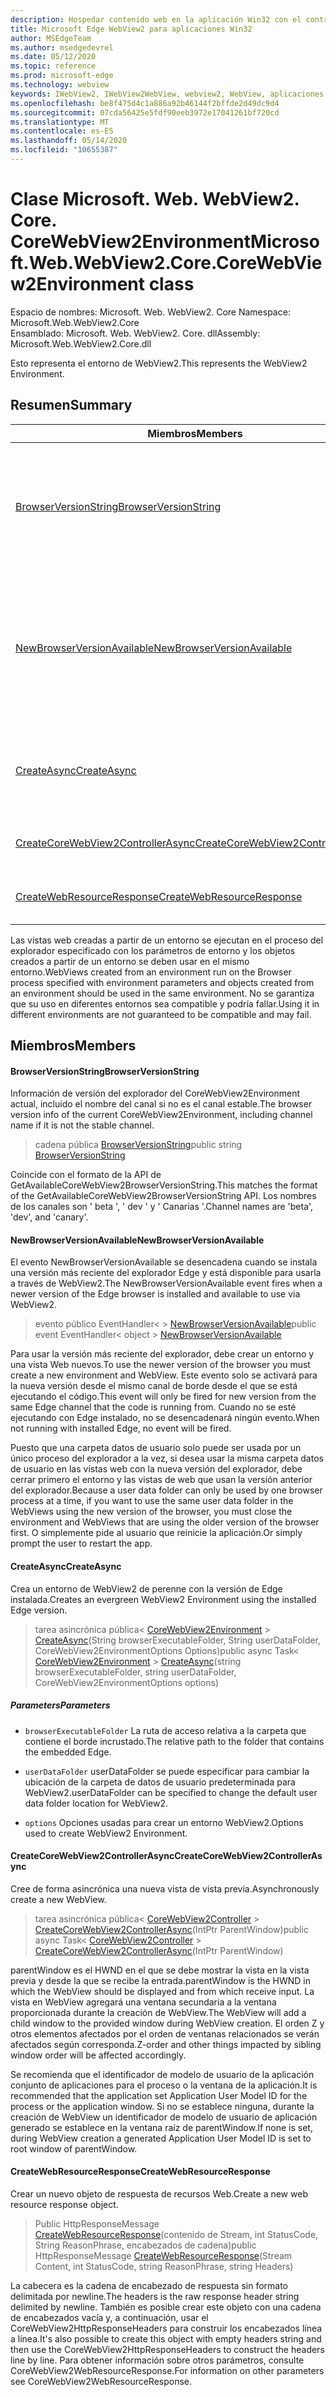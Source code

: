 ```yaml
---
description: Hospedar contenido web en la aplicación Win32 con el control Microsoft Edge WebView2
title: Microsoft Edge WebView2 para aplicaciones Win32
author: MSEdgeTeam
ms.author: msedgedevrel
ms.date: 05/12/2020
ms.topic: reference
ms.prod: microsoft-edge
ms.technology: webview
keywords: IWebView2, IWebView2WebView, webview2, WebView, aplicaciones Win32, Win32, Edge, ICoreWebView2, ICoreWebView2Controller, control de explorador, HTML Edge
ms.openlocfilehash: be8f475d4c1a886a92b46144f2bffde2d49dc9d4
ms.sourcegitcommit: 07cda56425e5fdf90eeb3972e17041261bf720cd
ms.translationtype: MT
ms.contentlocale: es-ES
ms.lasthandoff: 05/14/2020
ms.locfileid: "10655387"
---
```

# <span data-ttu-id="fd1dd-104">Clase Microsoft. Web. WebView2. Core. CoreWebView2Environment</span><span class="sxs-lookup"><span data-stu-id="fd1dd-104">Microsoft.Web.WebView2.Core.CoreWebView2Environment class</span></span> 

<span data-ttu-id="fd1dd-105">Espacio de nombres: Microsoft. Web. WebView2. Core </span><span class="sxs-lookup"><span data-stu-id="fd1dd-105">Namespace: Microsoft.Web.WebView2.Core</span></span>\
<span data-ttu-id="fd1dd-106">Ensamblado: Microsoft. Web. WebView2. Core. dll</span><span class="sxs-lookup"><span data-stu-id="fd1dd-106">Assembly: Microsoft.Web.WebView2.Core.dll</span></span>

<span data-ttu-id="fd1dd-107">Esto representa el entorno de WebView2.</span><span class="sxs-lookup"><span data-stu-id="fd1dd-107">This represents the WebView2 Environment.</span></span>

## <span data-ttu-id="fd1dd-108">Resumen</span><span class="sxs-lookup"><span data-stu-id="fd1dd-108">Summary</span></span>

 <span data-ttu-id="fd1dd-109">Miembros</span><span class="sxs-lookup"><span data-stu-id="fd1dd-109">Members</span></span>                        | <span data-ttu-id="fd1dd-110">Descripciones</span><span class="sxs-lookup"><span data-stu-id="fd1dd-110">Descriptions</span></span>
--------------------------------|---------------------------------------------
[<span data-ttu-id="fd1dd-111">BrowserVersionString</span><span class="sxs-lookup"><span data-stu-id="fd1dd-111">BrowserVersionString</span></span>](#browserversionstring) | <span data-ttu-id="fd1dd-112">Información de versión del explorador del CoreWebView2Environment actual, incluido el nombre del canal si no es el canal estable.</span><span class="sxs-lookup"><span data-stu-id="fd1dd-112">The browser version info of the current CoreWebView2Environment, including channel name if it is not the stable channel.</span></span>
[<span data-ttu-id="fd1dd-113">NewBrowserVersionAvailable</span><span class="sxs-lookup"><span data-stu-id="fd1dd-113">NewBrowserVersionAvailable</span></span>](#newbrowserversionavailable) | <span data-ttu-id="fd1dd-114">El evento NewBrowserVersionAvailable se desencadena cuando se instala una versión más reciente del explorador Edge y está disponible para usarla a través de WebView2.</span><span class="sxs-lookup"><span data-stu-id="fd1dd-114">The NewBrowserVersionAvailable event fires when a newer version of the Edge browser is installed and available to use via WebView2.</span></span>
[<span data-ttu-id="fd1dd-115">CreateAsync</span><span class="sxs-lookup"><span data-stu-id="fd1dd-115">CreateAsync</span></span>](#createasync) | <span data-ttu-id="fd1dd-116">Crea un entorno de WebView2 de perenne con la versión de Edge instalada.</span><span class="sxs-lookup"><span data-stu-id="fd1dd-116">Creates an evergreen WebView2 Environment using the installed Edge version.</span></span>
[<span data-ttu-id="fd1dd-117">CreateCoreWebView2ControllerAsync</span><span class="sxs-lookup"><span data-stu-id="fd1dd-117">CreateCoreWebView2ControllerAsync</span></span>](#createcorewebview2controllerasync) | <span data-ttu-id="fd1dd-118">Cree de forma asincrónica una nueva vista de vista previa.</span><span class="sxs-lookup"><span data-stu-id="fd1dd-118">Asynchronously create a new WebView.</span></span>
[<span data-ttu-id="fd1dd-119">CreateWebResourceResponse</span><span class="sxs-lookup"><span data-stu-id="fd1dd-119">CreateWebResourceResponse</span></span>](#createwebresourceresponse) | <span data-ttu-id="fd1dd-120">Crear un nuevo objeto de respuesta de recursos Web.</span><span class="sxs-lookup"><span data-stu-id="fd1dd-120">Create a new web resource response object.</span></span>

<span data-ttu-id="fd1dd-121">Las vistas web creadas a partir de un entorno se ejecutan en el proceso del explorador especificado con los parámetros de entorno y los objetos creados a partir de un entorno se deben usar en el mismo entorno.</span><span class="sxs-lookup"><span data-stu-id="fd1dd-121">WebViews created from an environment run on the Browser process specified with environment parameters and objects created from an environment should be used in the same environment.</span></span> <span data-ttu-id="fd1dd-122">No se garantiza que su uso en diferentes entornos sea compatible y podría fallar.</span><span class="sxs-lookup"><span data-stu-id="fd1dd-122">Using it in different environments are not guaranteed to be compatible and may fail.</span></span>

## <span data-ttu-id="fd1dd-123">Miembros</span><span class="sxs-lookup"><span data-stu-id="fd1dd-123">Members</span></span>

#### <span data-ttu-id="fd1dd-124">BrowserVersionString</span><span class="sxs-lookup"><span data-stu-id="fd1dd-124">BrowserVersionString</span></span> 

<span data-ttu-id="fd1dd-125">Información de versión del explorador del CoreWebView2Environment actual, incluido el nombre del canal si no es el canal estable.</span><span class="sxs-lookup"><span data-stu-id="fd1dd-125">The browser version info of the current CoreWebView2Environment, including channel name if it is not the stable channel.</span></span>

> <span data-ttu-id="fd1dd-126">cadena pública [BrowserVersionString](#browserversionstring)</span><span class="sxs-lookup"><span data-stu-id="fd1dd-126">public string [BrowserVersionString](#browserversionstring)</span></span>

<span data-ttu-id="fd1dd-127">Coincide con el formato de la API de GetAvailableCoreWebView2BrowserVersionString.</span><span class="sxs-lookup"><span data-stu-id="fd1dd-127">This matches the format of the GetAvailableCoreWebView2BrowserVersionString API.</span></span> <span data-ttu-id="fd1dd-128">Los nombres de los canales son ' beta ', ' dev ' y ' Canarias '.</span><span class="sxs-lookup"><span data-stu-id="fd1dd-128">Channel names are 'beta', 'dev', and 'canary'.</span></span>

#### <span data-ttu-id="fd1dd-129">NewBrowserVersionAvailable</span><span class="sxs-lookup"><span data-stu-id="fd1dd-129">NewBrowserVersionAvailable</span></span> 

<span data-ttu-id="fd1dd-130">El evento NewBrowserVersionAvailable se desencadena cuando se instala una versión más reciente del explorador Edge y está disponible para usarla a través de WebView2.</span><span class="sxs-lookup"><span data-stu-id="fd1dd-130">The NewBrowserVersionAvailable event fires when a newer version of the Edge browser is installed and available to use via WebView2.</span></span>

> <span data-ttu-id="fd1dd-131">evento público EventHandler< > [NewBrowserVersionAvailable](#newbrowserversionavailable)</span><span class="sxs-lookup"><span data-stu-id="fd1dd-131">public event EventHandler< object > [NewBrowserVersionAvailable](#newbrowserversionavailable)</span></span>

<span data-ttu-id="fd1dd-132">Para usar la versión más reciente del explorador, debe crear un entorno y una vista Web nuevos.</span><span class="sxs-lookup"><span data-stu-id="fd1dd-132">To use the newer version of the browser you must create a new environment and WebView.</span></span> <span data-ttu-id="fd1dd-133">Este evento solo se activará para la nueva versión desde el mismo canal de borde desde el que se está ejecutando el código.</span><span class="sxs-lookup"><span data-stu-id="fd1dd-133">This event will only be fired for new version from the same Edge channel that the code is running from.</span></span> <span data-ttu-id="fd1dd-134">Cuando no se esté ejecutando con Edge instalado, no se desencadenará ningún evento.</span><span class="sxs-lookup"><span data-stu-id="fd1dd-134">When not running with installed Edge, no event will be fired.</span></span>

<span data-ttu-id="fd1dd-135">Puesto que una carpeta datos de usuario solo puede ser usada por un único proceso del explorador a la vez, si desea usar la misma carpeta datos de usuario en las vistas web con la nueva versión del explorador, debe cerrar primero el entorno y las vistas de web que usan la versión anterior del explorador.</span><span class="sxs-lookup"><span data-stu-id="fd1dd-135">Because a user data folder can only be used by one browser process at a time, if you want to use the same user data folder in the WebViews using the new version of the browser, you must close the environment and WebViews that are using the older version of the browser first.</span></span> <span data-ttu-id="fd1dd-136">O simplemente pide al usuario que reinicie la aplicación.</span><span class="sxs-lookup"><span data-stu-id="fd1dd-136">Or simply prompt the user to restart the app.</span></span>

#### <span data-ttu-id="fd1dd-137">CreateAsync</span><span class="sxs-lookup"><span data-stu-id="fd1dd-137">CreateAsync</span></span> 

<span data-ttu-id="fd1dd-138">Crea un entorno de WebView2 de perenne con la versión de Edge instalada.</span><span class="sxs-lookup"><span data-stu-id="fd1dd-138">Creates an evergreen WebView2 Environment using the installed Edge version.</span></span>

> <span data-ttu-id="fd1dd-139">tarea asincrónica pública< [CoreWebView2Environment](microsoft-web-webview2-core-corewebview2environment.md)  >  [CreateAsync](#createasync)(String browserExecutableFolder, String userDataFolder, CoreWebView2EnvironmentOptions Options)</span><span class="sxs-lookup"><span data-stu-id="fd1dd-139">public async Task< [CoreWebView2Environment](microsoft-web-webview2-core-corewebview2environment.md) > [CreateAsync](#createasync)(string browserExecutableFolder, string userDataFolder, CoreWebView2EnvironmentOptions options)</span></span>

##### <span data-ttu-id="fd1dd-140">Parameters</span><span class="sxs-lookup"><span data-stu-id="fd1dd-140">Parameters</span></span>
* `browserExecutableFolder` <span data-ttu-id="fd1dd-141">La ruta de acceso relativa a la carpeta que contiene el borde incrustado.</span><span class="sxs-lookup"><span data-stu-id="fd1dd-141">The relative path to the folder that contains the embedded Edge.</span></span> 

* `userDataFolder` <span data-ttu-id="fd1dd-142">userDataFolder se puede especificar para cambiar la ubicación de la carpeta de datos de usuario predeterminada para WebView2.</span><span class="sxs-lookup"><span data-stu-id="fd1dd-142">userDataFolder can be specified to change the default user data folder location for WebView2.</span></span> 

* `options` <span data-ttu-id="fd1dd-143">Opciones usadas para crear un entorno WebView2.</span><span class="sxs-lookup"><span data-stu-id="fd1dd-143">Options used to create WebView2 Environment.</span></span>

#### <span data-ttu-id="fd1dd-144">CreateCoreWebView2ControllerAsync</span><span class="sxs-lookup"><span data-stu-id="fd1dd-144">CreateCoreWebView2ControllerAsync</span></span> 

<span data-ttu-id="fd1dd-145">Cree de forma asincrónica una nueva vista de vista previa.</span><span class="sxs-lookup"><span data-stu-id="fd1dd-145">Asynchronously create a new WebView.</span></span>

> <span data-ttu-id="fd1dd-146">tarea asincrónica pública< [CoreWebView2Controller](microsoft-web-webview2-core-corewebview2controller.md)  >  [CreateCoreWebView2ControllerAsync](#createcorewebview2controllerasync)(IntPtr ParentWindow)</span><span class="sxs-lookup"><span data-stu-id="fd1dd-146">public async Task< [CoreWebView2Controller](microsoft-web-webview2-core-corewebview2controller.md) > [CreateCoreWebView2ControllerAsync](#createcorewebview2controllerasync)(IntPtr ParentWindow)</span></span>

<span data-ttu-id="fd1dd-147">parentWindow es el HWND en el que se debe mostrar la vista en la vista previa y desde la que se recibe la entrada.</span><span class="sxs-lookup"><span data-stu-id="fd1dd-147">parentWindow is the HWND in which the WebView should be displayed and from which receive input.</span></span> <span data-ttu-id="fd1dd-148">La vista en WebView agregará una ventana secundaria a la ventana proporcionada durante la creación de WebView.</span><span class="sxs-lookup"><span data-stu-id="fd1dd-148">The WebView will add a child window to the provided window during WebView creation.</span></span> <span data-ttu-id="fd1dd-149">El orden Z y otros elementos afectados por el orden de ventanas relacionados se verán afectados según corresponda.</span><span class="sxs-lookup"><span data-stu-id="fd1dd-149">Z-order and other things impacted by sibling window order will be affected accordingly.</span></span>

<span data-ttu-id="fd1dd-150">Se recomienda que el identificador de modelo de usuario de la aplicación conjunto de aplicaciones para el proceso o la ventana de la aplicación.</span><span class="sxs-lookup"><span data-stu-id="fd1dd-150">It is recommended that the application set Application User Model ID for the process or the application window.</span></span> <span data-ttu-id="fd1dd-151">Si no se establece ninguna, durante la creación de WebView un identificador de modelo de usuario de aplicación generado se establece en la ventana raíz de parentWindow.</span><span class="sxs-lookup"><span data-stu-id="fd1dd-151">If none is set, during WebView creation a generated Application User Model ID is set to root window of parentWindow.</span></span>

#### <span data-ttu-id="fd1dd-152">CreateWebResourceResponse</span><span class="sxs-lookup"><span data-stu-id="fd1dd-152">CreateWebResourceResponse</span></span> 

<span data-ttu-id="fd1dd-153">Crear un nuevo objeto de respuesta de recursos Web.</span><span class="sxs-lookup"><span data-stu-id="fd1dd-153">Create a new web resource response object.</span></span>

> <span data-ttu-id="fd1dd-154">Public HttpResponseMessage [CreateWebResourceResponse](#createwebresourceresponse)(contenido de Stream, int StatusCode, String ReasonPhrase, encabezados de cadena)</span><span class="sxs-lookup"><span data-stu-id="fd1dd-154">public HttpResponseMessage [CreateWebResourceResponse](#createwebresourceresponse)(Stream Content, int StatusCode, string ReasonPhrase, string Headers)</span></span>

<span data-ttu-id="fd1dd-155">La cabecera es la cadena de encabezado de respuesta sin formato delimitada por newline.</span><span class="sxs-lookup"><span data-stu-id="fd1dd-155">The headers is the raw response header string delimited by newline.</span></span> <span data-ttu-id="fd1dd-156">También es posible crear este objeto con una cadena de encabezados vacía y, a continuación, usar el CoreWebView2HttpResponseHeaders para construir los encabezados línea a línea.</span><span class="sxs-lookup"><span data-stu-id="fd1dd-156">It's also possible to create this object with empty headers string and then use the CoreWebView2HttpResponseHeaders to construct the headers line by line.</span></span> <span data-ttu-id="fd1dd-157">Para obtener información sobre otros parámetros, consulte CoreWebView2WebResourceResponse.</span><span class="sxs-lookup"><span data-stu-id="fd1dd-157">For information on other parameters see CoreWebView2WebResourceResponse.</span></span>

